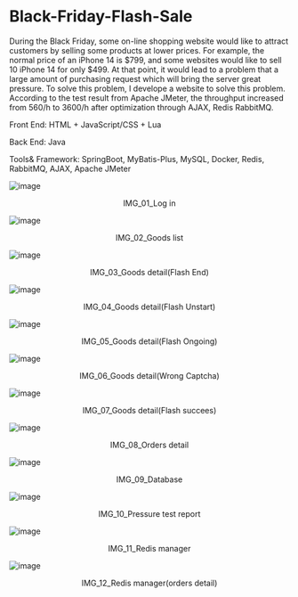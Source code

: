 # Black-Friday-Flash-Sale

During the Black Friday, some on-line shopping website would like to attract customers by selling some products at lower prices.
For example, the normal price of an iPhone 14 is $799, and some websites would like to sell 10 iPhone 14 for only $499. At that
point, it would lead to a problem that a large amount of purchasing request which will bring the server great pressure. To solve
this problem, I develope a website to solve this problem. According to the test result from Apache JMeter, the throughput
increased from 560/h to 3600/h after optimization through AJAX, Redis RabbitMQ.

Front End: HTML + JavaScript/CSS + Lua

Back End: Java

Tools& Framework: SpringBoot, MyBatis-Plus, MySQL, Docker, Redis, RabbitMQ, AJAX, Apache JMeter

![image](https://github.com/Hoaru/Black-Friday-Flash-Sale-Website/blob/master/IMG/FlashSale01.png)
<p align="center">IMG_01_Log in</p>

![image](https://github.com/Hoaru/Black-Friday-Flash-Sale-Website/blob/master/IMG/FlashSale02.png)
<p align="center">IMG_02_Goods list</p>

![image](https://github.com/Hoaru/Black-Friday-Flash-Sale-Website/blob/master/IMG/FlashSale03.png)
<p align="center">IMG_03_Goods detail(Flash End)</p>

![image](https://github.com/Hoaru/Black-Friday-Flash-Sale-Website/blob/master/IMG/FlashSale04.png)
<p align="center">IMG_04_Goods detail(Flash Unstart)</p>

![image](https://github.com/Hoaru/Black-Friday-Flash-Sale-Website/blob/master/IMG/FlashSale05.png)
<p align="center">IMG_05_Goods detail(Flash Ongoing)</p>

![image](https://github.com/Hoaru/Black-Friday-Flash-Sale-Website/blob/master/IMG/FlashSale06.png)
<p align="center">IMG_06_Goods detail(Wrong Captcha)</p>

![image](https://github.com/Hoaru/Black-Friday-Flash-Sale-Website/blob/master/IMG/FlashSale07.png)
<p align="center">IMG_07_Goods detail(Flash succees)</p>

![image](https://github.com/Hoaru/Black-Friday-Flash-Sale-Website/blob/master/IMG/FlashSale08.png)
<p align="center">IMG_08_Orders detail</p>

![image](https://github.com/Hoaru/Black-Friday-Flash-Sale-Website/blob/master/IMG/FlashSale09.png)
<p align="center">IMG_09_Database</p>

![image](https://github.com/Hoaru/Black-Friday-Flash-Sale-Website/blob/master/IMG/FlashSale10.png)
<p align="center">IMG_10_Pressure test report</p>

![image](https://github.com/Hoaru/Black-Friday-Flash-Sale-Website/blob/master/IMG/FlashSale11.png)
<p align="center">IMG_11_Redis manager</p>

![image](https://github.com/Hoaru/Black-Friday-Flash-Sale-Website/blob/master/IMG/FlashSale12.png)
<p align="center">IMG_12_Redis manager(orders detail)</p>
